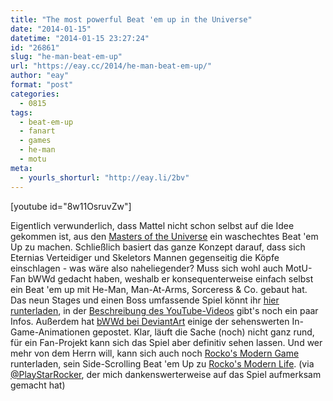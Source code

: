 ```yaml
---
title: "The most powerful Beat 'em up in the Universe"
date: "2014-01-15"
datetime: "2014-01-15 23:27:24"
id: "26861"
slug: "he-man-beat-em-up"
url: "https://eay.cc/2014/he-man-beat-em-up/"
author: "eay"
format: "post"
categories:
  - 0815
tags:
  - beat-em-up
  - fanart
  - games
  - he-man
  - motu
meta:
  - yourls_shorturl: "http://eay.li/2bv"
---
```


\[youtube id="8w11OsruvZw"\]

Eigentlich verwunderlich, dass Mattel nicht schon selbst auf die Idee gekommen ist, aus den [Masters of the Universe](//eay.cc/tag/motu/) ein waschechtes Beat 'em Up zu machen. Schließlich basiert das ganze Konzept darauf, dass sich Eternias Verteidiger und Skeletors Mannen gegenseitig die Köpfe einschlagen - was wäre also naheliegender? Muss sich wohl auch MotU-Fan bWWd gedacht haben, weshalb er konsequenterweise einfach selbst ein Beat 'em up mit He-Man, Man-At-Arms, Sorceress & Co. gebaut hat. Das neun Stages und einen Boss umfassende Spiel könnt ihr [hier runterladen](http://gamejolt.com/games/action/he-man/19434/), in der [Beschreibung des YouTube-Videos](https://www.youtube.com/watch?v=8w11OsruvZw) gibt's noch ein paar Infos. Außerdem hat [bWWd bei DeviantArt](http://bwwd.deviantart.com/gallery/) einige der sehenswerten In-Game-Animationen gepostet. Klar, läuft die Sache (noch) nicht ganz rund, für ein Fan-Projekt kann sich das Spiel aber definitiv sehen lassen. Und wer mehr von dem Herrn will, kann sich auch noch [Rocko's Modern Game](http://gamejolt.com/games/shooter/rocko-s-modern-game/18142/) runterladen, sein Side-Scrolling Beat 'em Up zu [Rocko's Modern Life](https://en.wikipedia.org/wiki/Rocko%27s_Modern_Life). (via [@PlayStarRocker](https://twitter.com/PlayStarRocker/status/423447422337961984), der mich dankenswerterweise auf das Spiel aufmerksam gemacht hat)
